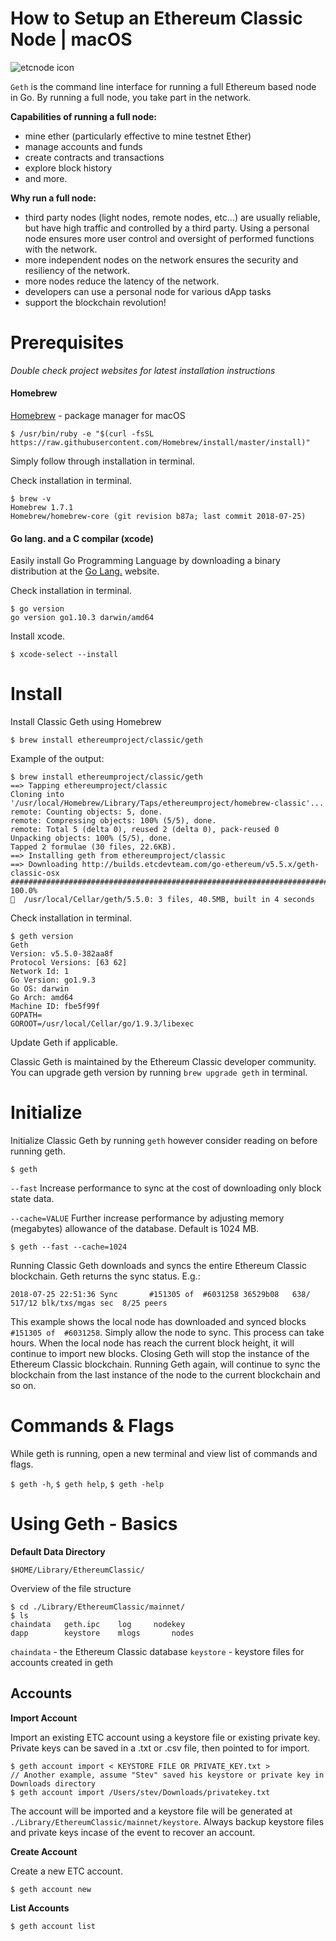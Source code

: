 # How to Setup an Ethereum Classic Node | macOS

![etcnode icon](https://scontent-ort2-2.xx.fbcdn.net/v/t1.0-9/37861558_253984231873696_3855588271853666304_n.png?_nc_cat=0&oh=dd32597e88b8ee46b36c7cf59c33e790&oe=5BCE499A)

`Geth` is the command line interface for running a full Ethereum based node in Go. By running a full node, you take part in the network.

**Capabilities of running a full node:**
- mine ether (particularly effective to mine testnet Ether)
- manage accounts and funds
- create contracts and transactions
- explore block history
- and more.

**Why run a full node:**
- third party nodes (light nodes, remote nodes, etc...) are usually reliable, but have high traffic and controlled by a third party. Using a personal node ensures more user control and oversight of performed functions with the network.
-  more independent nodes on the network ensures the security and resiliency of the network.
- more nodes reduce the latency of the network.
- developers can use a personal node for various dApp tasks
- support the blockchain revolution!

# Prerequisites

*Double check project websites for latest installation instructions*

#### Homebrew

[Homebrew](https://brew.sh/) - package manager for macOS

```
$ /usr/bin/ruby -e "$(curl -fsSL https://raw.githubusercontent.com/Homebrew/install/master/install)"
```
Simply follow through installation in terminal.

Check installation in terminal.

```
$ brew -v
Homebrew 1.7.1
Homebrew/homebrew-core (git revision b87a; last commit 2018-07-25)
```

#### Go lang. and a C compilar (xcode)

Easily install Go Programming Language by downloading a binary distribution at the [Go Lang.](https://golang.org/) website.

Check installation in terminal.

```
$ go version
go version go1.10.3 darwin/amd64
```

Install xcode.

```
$ xcode-select --install
```

# Install

Install Classic Geth using Homebrew
```
$ brew install ethereumproject/classic/geth
```
Example of the output:
```
$ brew install ethereumproject/classic/geth
==> Tapping ethereumproject/classic
Cloning into '/usr/local/Homebrew/Library/Taps/ethereumproject/homebrew-classic'...
remote: Counting objects: 5, done.
remote: Compressing objects: 100% (5/5), done.
remote: Total 5 (delta 0), reused 2 (delta 0), pack-reused 0
Unpacking objects: 100% (5/5), done.
Tapped 2 formulae (30 files, 22.6KB).
==> Installing geth from ethereumproject/classic
==> Downloading http://builds.etcdevteam.com/go-ethereum/v5.5.x/geth-classic-osx
######################################################################## 100.0%
🍺  /usr/local/Cellar/geth/5.5.0: 3 files, 40.5MB, built in 4 seconds
```

Check installation in terminal.

```
$ geth version
Geth
Version: v5.5.0-382aa8f
Protocol Versions: [63 62]
Network Id: 1
Go Version: go1.9.3
Go OS: darwin
Go Arch: amd64
Machine ID: fbe5f99f
GOPATH=
GOROOT=/usr/local/Cellar/go/1.9.3/libexec
```

Update Geth if applicable.

Classic Geth is maintained by the Ethereum Classic developer community. You can upgrade geth version by running `brew upgrade geth` in terminal.

# Initialize

Initialize Classic Geth by running `geth` however consider reading on before running geth.

```
$ geth
```

`--fast` Increase performance to sync at the cost of downloading only block state data.

`--cache=VALUE` Further increase performance by adjusting memory (megabytes) allowance of the database. Default is 1024 MB.

```
$ geth --fast --cache=1024
```

Running Classic Geth downloads and syncs the entire Ethereum Classic blockchain. Geth returns the sync status. E.g.:

```
2018-07-25 22:51:36 Sync       #151305 of  #6031258 36529b08   638/ 517/12 blk/txs/mgas sec  8/25 peers
```

This example shows the local node has downloaded and synced blocks `#151305 of  #6031258`. Simply allow the node to sync. This process can take hours. When the local node has reach the current block height, it will continue to import new blocks. Closing Geth will stop the instance of the Ethereum Classic blockchain. Running Geth again, will continue to sync the blockchain from the last instance of the node to the current blockchain and so on.

# Commands & Flags

While geth is running, open a new terminal and view list of commands and flags.

`$ geth -h`, `$ geth help`, `$ geth -help`

# Using Geth - Basics

**Default Data Directory**

`$HOME/Library/EthereumClassic/`

Overview of the file structure

```
$ cd ./Library/EthereumClassic/mainnet/
$ ls
chaindata	geth.ipc	log		nodekey
dapp		keystore	mlogs		nodes
```
`chaindata` - the Ethereum Classic database `keystore` - keystore files for accounts created in geth

## Accounts

**Import Account**

Import an existing ETC account using a keystore file or existing private key. Private keys can be saved in a .txt or .csv file, then pointed to for import.

```
$ geth account import < KEYSTORE FILE OR PRIVATE_KEY.txt >
// Another example, assume "Stev" saved his keystore or private key in Downloads directory
$ geth account import /Users/stev/Downloads/privatekey.txt
```

The account will be imported and a keystore file will be generated at `./Library/EthereumClassic/mainnet/keystore`. Always backup keystore files and private keys incase of the event to recover an account.

**Create Account**

Create a new ETC account.

```
$ geth account new
```

**List Accounts**

```
$ geth account list
```
